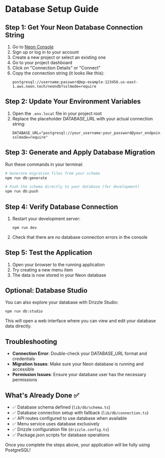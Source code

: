 # Database Setup Guide

## Step 1: Get Your Neon Database Connection String

1. Go to [Neon Console](https://console.neon.tech/)
2. Sign up or log in to your account
3. Create a new project or select an existing one
4. Go to your project dashboard
5. Click on "Connection Details" or "Connect"
6. Copy the connection string (it looks like this):
   ```
   postgresql://username:password@ep-example-123456.us-east-1.aws.neon.tech/neondb?sslmode=require
   ```

## Step 2: Update Your Environment Variables

1. Open the `.env.local` file in your project root
2. Replace the placeholder DATABASE_URL with your actual connection string:
   ```env
   DATABASE_URL="postgresql://your_username:your_password@your_endpoint/your_database?sslmode=require"
   ```

## Step 3: Generate and Apply Database Migration

Run these commands in your terminal:

```bash
# Generate migration files from your schema
npm run db:generate

# Push the schema directly to your database (for development)
npm run db:push
```

## Step 4: Verify Database Connection

1. Restart your development server:

   ```bash
   npm run dev
   ```

2. Check that there are no database connection errors in the console

## Step 5: Test the Application

1. Open your browser to the running application
2. Try creating a new menu item
3. The data is now stored in your Neon database

## Optional: Database Studio

You can also explore your database with Drizzle Studio:

```bash
npm run db:studio
```

This will open a web interface where you can view and edit your database data directly.

## Troubleshooting

- **Connection Error**: Double-check your DATABASE_URL format and credentials
- **Migration Issues**: Make sure your Neon database is running and accessible
- **Permission Issues**: Ensure your database user has the necessary permissions

## What's Already Done ✅

- ✅ Database schema defined (`lib/db/schema.ts`)
- ✅ Database connection setup with fallback (`lib/db/connection.ts`)
- ✅ API routes configured to use database when available
- ✅ Menu service uses database exclusively
- ✅ Drizzle configuration file (`drizzle.config.ts`)
- ✅ Package.json scripts for database operations

Once you complete the steps above, your application will be fully using PostgreSQL!
